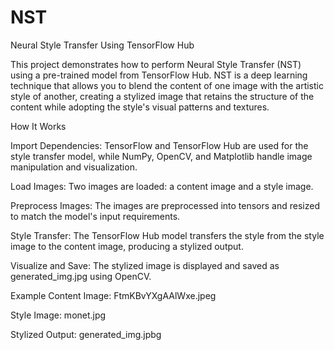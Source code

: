 # NST
Neural Style Transfer Using TensorFlow Hub

This project demonstrates how to perform Neural Style Transfer (NST) using a pre-trained model from TensorFlow Hub. NST is a deep learning technique that allows you to blend the content of one image with the artistic style of another, creating a stylized image that retains the structure of the content while adopting the style's visual patterns and textures.


How It Works

Import Dependencies: TensorFlow and TensorFlow Hub are used for the style transfer model, while NumPy, OpenCV, and Matplotlib handle image manipulation and visualization.

Load Images: Two images are loaded: a content image and a style image.

Preprocess Images: The images are preprocessed into tensors and resized to match the model's input requirements.

Style Transfer: The TensorFlow Hub model transfers the style from the style image to the content image, producing a stylized output.

Visualize and Save: The stylized image is displayed and saved as generated_img.jpg using OpenCV.


Example
Content Image: FtmKBvYXgAAlWxe.jpeg

Style Image: monet.jpg

Stylized Output: generated_img.jpbg




